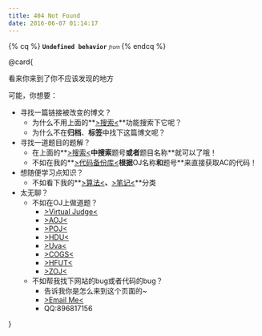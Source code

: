```yaml
---
title: 404 Not Found
date: 2016-06-07 01:14:17
---
```

{% cq %}
**`Undefined behavior`**
<span style="font-size: 10px">*from <script>document.write(window.location.href)</script>*</span>
{% endcq %}

@card{

看来你来到了你不应该发现的地方

可能，你想要：

* 寻找一篇链接被改变的博文？
  * 为什么不用上面的**[>搜索<](/search/)**功能搜索下它呢？
  * 为什么不在**归档**、**标签**中找下这篇博文呢？
* 寻找一道题目的题解？
  * 在上面的**[>搜索<](/search/)**中搜索**题号**或者**题目名称**就可以了哦！
  * 不如在我的**[>代码备份库<](https://github.com/OhYee/ACM.github.io)**根据**OJ名称**和**题号**来直接获取AC的代码！
* 想随便学习点知识？
  * 不如看下我的**[>算法<](../categories/算法/)**、**[>笔记<](../categories/笔记/)**分类
* 太无聊？
  * 不如在OJ上做道题？
    * [>Virtual Judge<](http://acm.hust.edu.cn/vjudge/toIndex.action)
    * [>AOJ<](http://icpc.ahu.edu.cn/OJ/)
    * [>POJ<](http://poj.org/)
    * [>HDU<](http://acm.hdu.edu.cn/)
    * [>Uva<](https://uva.onlinejudge.org)
    * [>COGS<](http://cojs.tk/cogs/)
    * [>HFUT<](http://acm.hfut.edu.cn/OnlineJudge/)
    * [>ZOJ<](http://acm.zju.edu.cn/onlinejudge/)
  * 不如帮我找下网站的bug或者代码的bug？
    * 告诉我你是怎么来到这个页面的~
    * [>Email Me<](mailto:oyohyee@oyohyee.com)
    * QQ:896817156

}